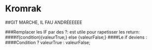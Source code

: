 # Kromrak
##GIT MARCHE, IL FAU ANDRÉEEEEE

###Remplacer les IF par des ?: est utile pour rapetisser les return:
####if(condition){valeurTrue;} else {valeurFalse;}
####Le if deviens :
####Condition ? valeurTrue : valeurFalse;

